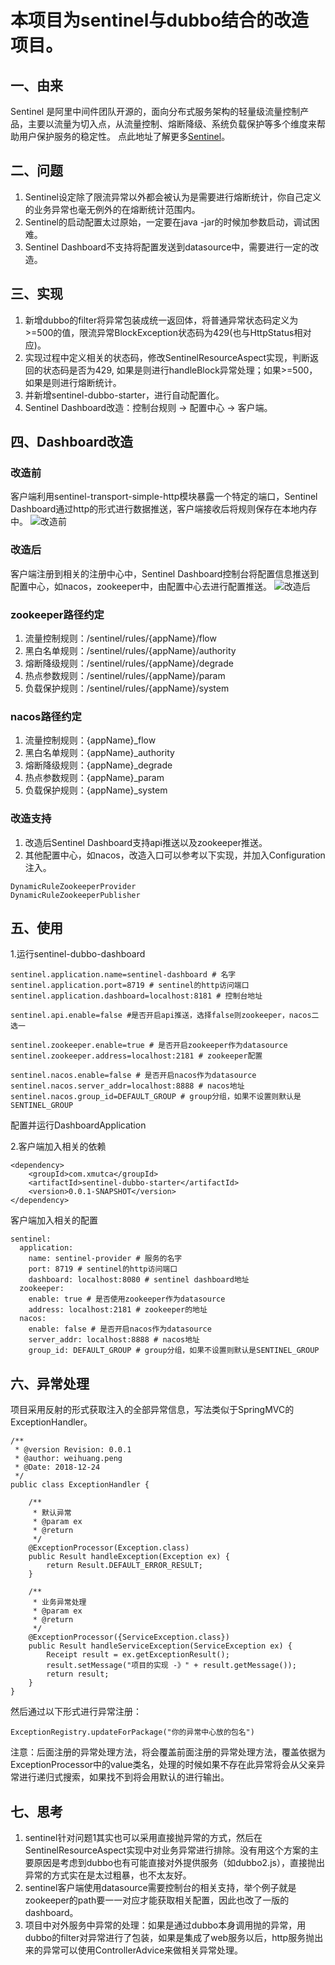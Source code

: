 # 本项目为sentinel与dubbo结合的改造项目。
## 一、由来
Sentinel 是阿里中间件团队开源的，面向分布式服务架构的轻量级流量控制产品，主要以流量为切入点，从流量控制、熔断降级、系统负载保护等多个维度来帮助用户保护服务的稳定性。
点此地址了解更多[Sentinel](https://github.com/alibaba/Sentinel/wiki/%E4%B8%BB%E9%A1%B5)。

## 二、问题
1. Sentinel设定除了限流异常以外都会被认为是需要进行熔断统计，你自己定义的业务异常也毫无例外的在熔断统计范围内。
2. Sentinel的启动配置太过原始，一定要在java -jar的时候加参数启动，调试困难。
3. Sentinel Dashboard不支持将配置发送到datasource中，需要进行一定的改造。

## 三、实现
1. 新增dubbo的filter将异常包装成统一返回体，将普通异常状态码定义为>=500的值，限流异常BlockException状态码为429(也与HttpStatus相对应)。
2. 实现过程中定义相关的状态码，修改SentinelResourceAspect实现，判断返回的状态码是否为429, 如果是则进行handleBlock异常处理；如果>=500，如果是则进行熔断统计。
3. 并新增sentinel-dubbo-starter，进行自动配置化。
4. Sentinel Dashboard改造：控制台规则 -> 配置中心 -> 客户端。

## 四、Dashboard改造
### 改造前
客户端利用sentinel-transport-simple-http模块暴露一个特定的端口，Sentinel Dashboard通过http的形式进行数据推送，客户端接收后将规则保存在本地内存中。
![改造前](https://camo.githubusercontent.com/96b07d598c9eee5a513801cecc68f266fbe58d14/68747470733a2f2f63646e2e6e6c61726b2e636f6d2f6c61726b2f302f323031382f706e672f34373638382f313533363636303239363237332d34663434306262612d356239652d343230352d393430322d6662363038336236363931322e706e67)

### 改造后
客户端注册到相关的注册中心中，Sentinel Dashboard控制台将配置信息推送到配置中心，如nacos，zookeeper中，由配置中心去进行配置推送。
![改造后](https://user-images.githubusercontent.com/9434884/45406233-645e8380-b698-11e8-8199-0c917403238f.png)

### zookeeper路径约定
1. 流量控制规则：/sentinel/rules/{appName}/flow
2. 黑白名单规则：/sentinel/rules/{appName}/authority
3. 熔断降级规则：/sentinel/rules/{appName}/degrade
4. 热点参数规则：/sentinel/rules/{appName}/param
5. 负载保护规则：/sentinel/rules/{appName}/system

### nacos路径约定
1. 流量控制规则：{appName}_flow
2. 黑白名单规则：{appName}_authority
3. 熔断降级规则：{appName}_degrade
4. 热点参数规则：{appName}_param
5. 负载保护规则：{appName}_system

### 改造支持
1. 改造后Sentinel Dashboard支持api推送以及zookeeper推送。
2. 其他配置中心，如nacos，改造入口可以参考以下实现，并加入Configuration注入。
```
DynamicRuleZookeeperProvider
DynamicRuleZookeeperPublisher
```

## 五、使用
1.运行sentinel-dubbo-dashboard
```
sentinel.application.name=sentinel-dashboard # 名字
sentinel.application.port=8719 # sentinel的http访问端口
sentinel.application.dashboard=localhost:8181 # 控制台地址

sentinel.api.enable=false #是否开启api推送，选择false则zookeeper，nacos二选一

sentinel.zookeeper.enable=true # 是否开启zookeeper作为datasource
sentinel.zookeeper.address=localhost:2181 # zookeeper配置

sentinel.nacos.enable=false # 是否开启nacos作为datasource
sentinel.nacos.server_addr=localhost:8888 # nacos地址
sentinel.nacos.group_id=DEFAULT_GROUP # group分组，如果不设置则默认是SENTINEL_GROUP
```
配置并运行DashboardApplication

2.客户端加入相关的依赖
```
<dependency>
    <groupId>com.xmutca</groupId>
    <artifactId>sentinel-dubbo-starter</artifactId>
    <version>0.0.1-SNAPSHOT</version>
</dependency>
```
客户端加入相关的配置
```
sentinel:
  application:
    name: sentinel-provider # 服务的名字
    port: 8719 # sentinel的http访问端口
    dashboard: localhost:8080 # sentinel dashboard地址
  zookeeper:
    enable: true # 是否使用zookeeper作为datasource
    address: localhost:2181 # zookeeper的地址
  nacos:
    enable: false # 是否开启nacos作为datasource
    server_addr: localhost:8888 # nacos地址
    group_id: DEFAULT_GROUP # group分组，如果不设置则默认是SENTINEL_GROUP
```
## 六、异常处理
项目采用反射的形式获取注入的全部异常信息，写法类似于SpringMVC的ExceptionHandler。
```
/**
 * @version Revision: 0.0.1
 * @author: weihuang.peng
 * @Date: 2018-12-24
 */
public class ExceptionHandler {

    /**
     * 默认异常
     * @param ex
     * @return
     */
    @ExceptionProcessor(Exception.class)
    public Result handleException(Exception ex) {
        return Result.DEFAULT_ERROR_RESULT;
    }

    /**
     * 业务异常处理
     * @param ex
     * @return
     */
    @ExceptionProcessor({ServiceException.class})
    public Result handleServiceException(ServiceException ex) {
        Receipt result = ex.getExceptionResult();
        result.setMessage("项目的实现 -》" + result.getMessage());
        return result;
    }
}
```
然后通过以下形式进行异常注册：
```
ExceptionRegistry.updateForPackage("你的异常中心放的包名")
```

注意：后面注册的异常处理方法，将会覆盖前面注册的异常处理方法，覆盖依据为ExceptionProcessor中的value类名，处理的时候如果不存在此异常将会从父亲异常进行递归式搜索，如果找不到将会用默认的进行输出。

## 七、思考
1. sentinel针对问题1其实也可以采用直接抛异常的方式，然后在SentinelResourceAspect实现中对业务异常进行排除。没有用这个方案的主要原因是考虑到dubbo也有可能直接对外提供服务（如dubbo2.js），直接抛出异常的方式实在是太过粗暴，也不太友好。
2. sentinel客户端使用datasource需要控制台的相关支持，举个例子就是zookeeper的path要一一对应才能获取相关配置，因此也改了一版的dashboard。
3. 项目中对外服务中异常的处理：如果是通过dubbo本身调用抛的异常，用dubbo的filter对异常进行了包装，如果是集成了web服务以后，http服务抛出来的异常可以使用ControllerAdvice来做相关异常处理。